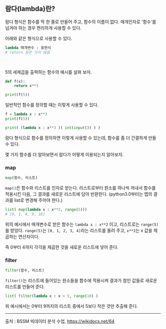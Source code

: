 
## 람다(lambda)란?
람다 형식은 함수를 딱 한 줄로 만들어 주고, 함수의 이름이 없다.
매개인자로 '함수'를 넘겨야 하는 경우 편리하게 사용할 수 있다.

아래와 같은 형식으로 사용할 수 있다.

```python
lambda 매개변수 : 표현식
# return 문은 쓰지 않음
```

<br>

5의 세제곱을 출력하는 함수의 예시를 살펴 보자.

```python
def f(x):
	return x**3

print(f(5))
```
일반적인 함수를 정의할 때는 이렇게 사용할 수 있다.

```python
f = lambda x : x**3
print(f(5))
```

```python
print( (lambda x : x**3 )( int(input()) ) )
```
람다 형식으로 함수를 정의하면 이렇게 사용할 수 있는데, 
함수를 좀 더 간결하게 만들 수 있다.

몇 가지 함수를 더 알아보면서 람다가 어떻게 이용되는지 알아보자.

### map
```python
map(함수, 리스트)
```

`map()`은 함수와 리스트를 인자로 받는다. 리스트로부터 원소를 하나씩 꺼내서 함수를 적용시킨 다음, 그 결과를 새로운 리스트에 담아 반환한다. (python3.0부터는 맵의 결과를 list로 변경해 주어야 한다.)

```python
list( map(lambda x : x**2, range(5)))
# [0, 1, 4, 9, 16]
```

위의 예시에서 매개변수로 받은 함수는 `lambda x : x**2` 이고, 리스트로는 `range(5)`를 받았다. `range(5)`는 `[0, 1, 2, 3, 4]`라는 리스트를 돌려 주고, `x**2`는 x 값을 제곱하는 연산자이다.

즉 0부터 4까지 각각을 제곱한 것을 새로운 리스트에 넣어 준다. 

### filter
```python
filter(함수, 리스트)
```

`filter()`는 리스트에 들어있는 원소들을 함수에 적용시켜 결과가 참인 값들로 새로운 리스트를 만들어 준다.

```python
list( filter(lambda x : x < 5, range(10) )
```

위 예시에서는 0부터 9까지의 리스트 중에서 5보다 작은 것만 추출해 준다.

<hr>

출처 : BSSM 빅데이터 분석 수업, https://wikidocs.net/64
